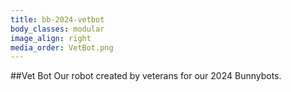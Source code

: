 ```yaml
---
title: bb-2024-vetbot
body_classes: modular
image_align: right
media_order: VetBot.png
---
```


##Vet Bot
Our robot created by veterans for our 2024 Bunnybots.

